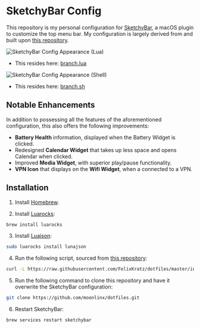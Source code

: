 # SketchyBar Config

This repository is my personal configuration for [SketchyBar](https://github.com/FelixKratz/SketchyBar), a macOS plugin to customize the top menu bar.
My configuration is largely derived from and built upon [this repository](https://github.com/FelixKratz/dotfiles).

![SketchyBar Config Appearance (Lua)](https://github.com/user-attachments/assets/eba2970a-4195-4cc9-9ce1-3dc73f72b8cf)

- This resides here: [branch.lua](https://github.com/moonlinx/dotfiles/tree/0216622f385348725818f8ca742a41b4be7434e8/sketchybar)

![SketchyBar Config Appearance (Shell)](https://github.com/user-attachments/assets/db4d5e7d-1507-4958-a854-f034c7672a5f)

- This resides here: [branch.sh](https://github.com/moonlinx/dotfiles/tree/736bcadc098b973124ede8856b81dc9ef379cff4/sketchybar)

## Notable Enhancements

In addition to possessing all the features of the aforementioned configuration, this also offers the following improvements:

- **Battery Health** information, displayed when the Battery Widget is clicked.
- Redesigned **Calendar Widget** that takes up less space and opens Calendar when clicked.
- Improved **Media Widget**, with superior play/pause functionality.
- **VPN Icon** that displays on the **Wifi Widget**, when a connected to a VPN.

## Installation

1. Install [Homebrew](https://brew.sh/).

2. Install [Luarocks](https://luarocks.org/):

```bash
brew install luarocks
```

3. Install [Luajson](https://github.com/grafi-tt/lunajson):

```bash
sudo luarocks install lunajson
```

4. Run the following script, sourced from [this repository](https://github.com/FelixKratz/dotfiles):

```bash
curl -L https://raw.githubusercontent.com/FelixKratz/dotfiles/master/install_sketchybar.sh | sh
```

5. Run the following command to clone this repository and have it overwrite the SketchyBar configuration:

```bash
git clone https://github.com/moonlinx/dotfiles.git
```

6. Restart SketchyBar:

```bash
brew services restart sketchybar
```
